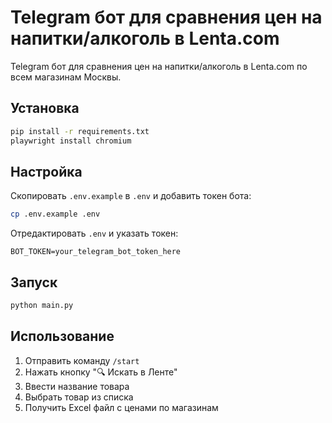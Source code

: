 # Telegram бот для сравнения цен на напитки/алкоголь в Lenta.com

Telegram бот для сравнения цен на напитки/алкоголь в Lenta.com по всем магазинам Москвы.

## Установка

```bash
pip install -r requirements.txt
playwright install chromium
```

## Настройка

Скопировать `.env.example` в `.env` и добавить токен бота:

```bash
cp .env.example .env
```

Отредактировать `.env` и указать токен:

```
BOT_TOKEN=your_telegram_bot_token_here
```

## Запуск

```bash
python main.py
```

## Использование

1. Отправить команду `/start`
2. Нажать кнопку "🔍 Искать в Ленте"
3. Ввести название товара
4. Выбрать товар из списка
5. Получить Excel файл с ценами по магазинам
